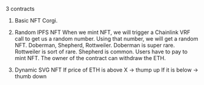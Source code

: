 3 contracts

1. Basic NFT
    Corgi.

2. Random IPFS NFT
    When we mint NFT, we will trigger a Chainlink VRF call to get us a random number.
    Using that number, we will get a random NFT.
    Doberman, Shepherd, Rottweiler.
    Doberman is super rare.
    Rottweiler is sort of rare.
    Shepherd is common.
    Users have to pay to mint NFT. The owner of the contract can withdraw the ETH.

3. Dynamic SVG NFT
    If price of ETH is above X -> thump up
    If it is below -> thumb down